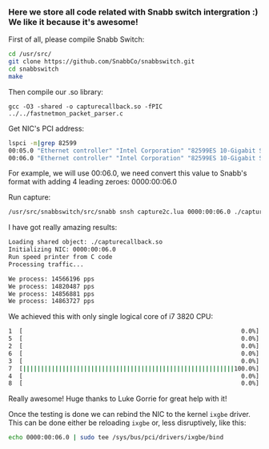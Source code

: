 ### Here we store all code related with Snabb switch intergration :) We like it because it's awesome!

First of all, please compile Snabb Switch:
```bash
cd /usr/src/
git clone https://github.com/SnabbCo/snabbswitch.git
cd snabbswitch
make
```

Then compile our .so library:
```
gcc -O3 -shared -o capturecallback.so -fPIC ../../fastnetmon_packet_parser.c
```

Get NIC's PCI address:
```bash
lspci -m|grep 82599
00:05.0 "Ethernet controller" "Intel Corporation" "82599ES 10-Gigabit SFI/SFP+ Network Connection" -r01 "Intel Corporation" "Ethernet Server Adapter X520-2"
00:06.0 "Ethernet controller" "Intel Corporation" "82599ES 10-Gigabit SFI/SFP+ Network Connection" -r01 "Intel Corporation" "Ethernet Server Adapter X520-2"
```

For example, we will use 00:06.0, we need convert this value to Snabb's format with adding 4 leading zeroes: 0000:00:06.0

Run capture:
```bash
/usr/src/snabbswitch/src/snabb snsh capture2c.lua 0000:00:06.0 ./capturecallback.so
```

I have got really amazing results:
```bash
Loading shared object: ./capturecallback.so
Initializing NIC: 0000:00:06.0
Run speed printer from C code
Processing traffic...

We process: 14566196 pps
We process: 14820487 pps
We process: 14856881 pps
We process: 14863727 pps
```

We achieved this with only single logical core of i7 3820 CPU:
```bash
1  [                                                             0.0%]     
5  [                                                             0.0%]  
2  [                                                             0.0%]     
6  [                                                             0.0%]
3  [                                                             0.0%]     
7  [|||||||||||||||||||||||||||||||||||||||||||||||||||||||||||100.0%]
4  [                                                             0.0%]     
8  [                                                             0.0%]
```

Really awesome! Huge thanks to Luke Gorrie for great help with it!

Once the testing is done we can rebind the NIC to the kernel `ixgbe`
driver. This can be done either be reloading `ixgbe` or, less
disruptively, like this:

```bash
echo 0000:00:06.0 | sudo tee /sys/bus/pci/drivers/ixgbe/bind
```


